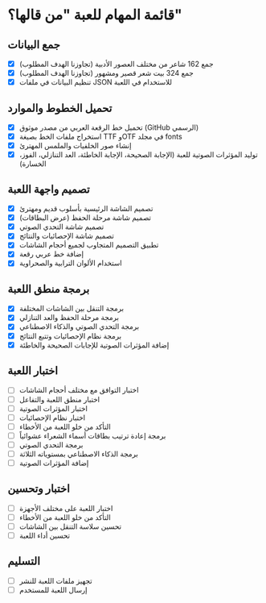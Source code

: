 # قائمة المهام للعبة "من قالها؟"

## جمع البيانات
- [x] جمع 162 شاعر من مختلف العصور الأدبية (تجاوزنا الهدف المطلوب)
- [x] جمع 324 بيت شعر قصير ومشهور (تجاوزنا الهدف المطلوب)
- [x] تنظيم البيانات في ملفات JSON للاستخدام في اللعبة

## تحميل الخطوط والموارد
- [x] تحميل خط الرقعة العربي من مصدر موثوق (GitHub الرسمي)
- [x] استخراج ملفات الخط بصيغة TTF وOTF في مجلد fonts
- [x] إنشاء صور الخلفيات والملمس المهترئ
- [x] توليد المؤثرات الصوتية للعبة (الإجابة الصحيحة، الإجابة الخاطئة، العد التنازلي، الفوز، الخسارة)

## تصميم واجهة اللعبة
- [x] تصميم الشاشة الرئيسية بأسلوب قديم ومهترئ
- [x] تصميم شاشة مرحلة الحفظ (عرض البطاقات)
- [x] تصميم شاشة التحدي الصوتي
- [x] تصميم شاشة الإحصائيات والنتائج
- [x] تطبيق التصميم المتجاوب لجميع أحجام الشاشات
- [x] إضافة خط عربي رقعة
- [x] استخدام الألوان الترابية والصحراوية

## برمجة منطق اللعبة
- [x] برمجة التنقل بين الشاشات المختلفة
- [x] برمجة مرحلة الحفظ والعد التنازلي
- [x] برمجة التحدي الصوتي والذكاء الاصطناعي
- [x] برمجة نظام الإحصائيات وتتبع النتائج
- [x] إضافة المؤثرات الصوتية للإجابات الصحيحة والخاطئة

## اختبار اللعبة
- [ ] اختبار التوافق مع مختلف أحجام الشاشات
- [ ] اختبار منطق اللعبة والتفاعل
- [ ] اختبار المؤثرات الصوتية
- [ ] اختبار نظام الإحصائيات
- [ ] التأكد من خلو اللعبة من الأخطاء
- [ ] برمجة إعادة ترتيب بطاقات أسماء الشعراء عشوائياً
- [ ] برمجة التحدي الصوتي
- [ ] برمجة الذكاء الاصطناعي بمستوياته الثلاثة
- [ ] إضافة المؤثرات الصوتية

## اختبار وتحسين
- [ ] اختبار اللعبة على مختلف الأجهزة
- [ ] التأكد من خلو اللعبة من الأخطاء
- [ ] تحسين سلاسة التنقل بين الشاشات
- [ ] تحسين أداء اللعبة

## التسليم
- [ ] تجهيز ملفات اللعبة للنشر
- [ ] إرسال اللعبة للمستخدم
